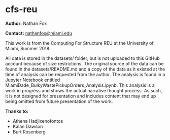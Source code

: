 # cfs-reu
**Author:** Nathan Fox

**Contact:** nathanfox@miami.edu

This work is from the Computing For Structure REU at the 
University of Miami, Summer 2018.

All data is stored in the datasets/ folder, but is not uploaded to this 
GitHub account because of size restrictions. The original source of the 
data can be found in the datasets/README.md and a copy of the data as it 
existed at the time of analysis can be requested from the author. The analysis 
is found in a Jupyter Notebook entitled MiamiDade_BulkyWastePickupOrders_Analysis.ipynb. 
This analysis is a work in progress and shows the actual narrative thought process. 
As such, it is not designed for presentation and includes content that may end up 
being omitted from future presentation of the work.

**Thanks to:**
* Athena Hadjixenofontos
* Kalan Dawson
* Burt Rosenberg

